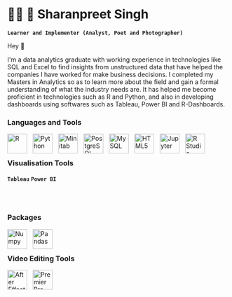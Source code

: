 # 👨‍🎓 🏏 Sharanpreet Singh 

**`Learner and Implementer (Analyst, Poet and Photographer)`** 

Hey 👋

I'm a data analytics graduate with working experience in technologies like SQL and Excel to find insights from unstructured data that have helped the companies I have worked for make business decisions. I completed my Masters in Analytics so as to learn more about the field and gain a formal understanding of what the industry needs are. It has helped me become proficient in technologies such as R and Python, and also in developing dashboards using softwares such as Tableau, Power BI and R-Dashboards. 

### Languages and Tools

<img align="left" alt="R" width="45px" style="padding-right:10px;" src="https://cdn.jsdelivr.net/gh/devicons/devicon/icons/r/r-original.svg" />
<img align="left" alt="Python" width="45px" style="padding-right:10px;" src="https://cdn.jsdelivr.net/gh/devicons/devicon/icons/python/python-original.svg" />
<img align="left" alt="Minitab" width="45px" style="padding-right:10px;" src="https://cdn.jsdelivr.net/gh/devicons/devicon/icons/minitab/minitab-original.svg" />
<img align="left" alt="PostgreSQL" width="45px" style="padding-right:10px;" src="https://cdn.jsdelivr.net/gh/devicons/devicon/icons/postgresql/postgresql-original-wordmark.svg" />
<img align="left" alt="MySQL" width="45px" style="padding-right:10px;" src="https://cdn.jsdelivr.net/gh/devicons/devicon/icons/mysql/mysql-original-wordmark.svg" />
<img align="left" alt="HTML5" width="45px" style="padding-right:10px;" src="https://cdn.jsdelivr.net/gh/devicons/devicon/icons/html5/html5-original.svg" />
<img align="left" alt="Jupyter" width="45px" style="padding-right:10px;" src="https://cdn.jsdelivr.net/gh/devicons/devicon/icons/jupyter/jupyter-original-wordmark.svg" />
<img align="left" alt="R Studio" width="45px" style="padding-right:10px;" src="https://cdn.jsdelivr.net/gh/devicons/devicon/icons/rstudio/rstudio-original.svg" />

<br>
<br>

### Visualisation Tools
**`Tableau`** **`Power BI`**

<br>
<br>

### Packages 
<img align="left" alt="Numpy" width="45px" style="padding-right:10px;" src="https://cdn.jsdelivr.net/gh/devicons/devicon/icons/numpy/numpy-original-wordmark.svg" />
<img align="left" alt="Pandas" width="45px" style="padding-right:10px;" src="https://cdn.jsdelivr.net/gh/devicons/devicon/icons/pandas/pandas-original-wordmark.svg" />

<br>
<br>

### Video Editing Tools
<img align="left" alt="After Effects" width="45px" style="padding-right:10px;" src="https://cdn.jsdelivr.net/gh/devicons/devicon/icons/aftereffects/aftereffects-original.svg" />
<img align="left" alt="Premier Pro" width="45px" style="padding-right:10px;" src="https://cdn.jsdelivr.net/gh/devicons/devicon/icons/premierepro/premierepro-original.svg" />
          
          
          

          
          
          

